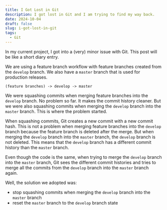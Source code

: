```yaml
---
title: I Got Lost in Git
description: I got lost in Git and I am trying to find my way back.
date: 2024-10-04
draft: false
slug: i-got-lost-in-git
tags:
  - Git
---
```


In my current project, I got into a (very) minor issue with Git. This post will be like a short diary entry.

We are using a feature branch workflow with feature branches created from the `develop` branch. We also have a `master` branch that is used for production releases.

```
(feature branches) -> develop -> master
```

We were squashing commits when merging feature branches into the `develop` branch. No problem so far. It makes the commit history cleaner.
But we were also squashing commits when merging the `develop` branch into the `master` branch. This is where the problem started.

When squashing commits, Git creates a new commit with a new commit hash. This is not a problem when merging feature branches into the `develop` branch because the feature branch is deleted after the merge.
But when merging the `develop` branch into the `master` branch, the `develop` branch is not deleted. This means that the `develop` branch has a different commit history than the `master` branch.

Even though the code is the same, when trying to merge the `develop` branch into the `master` branch, Git sees the different commit histories and tries to merge all the commits from the `develop` branch into the `master` branch again.

Well, the solution we adopted was:
- stop squashing commits when merging the `develop` branch into the `master` branch
- reset the `master` branch to the `develop` branch state
